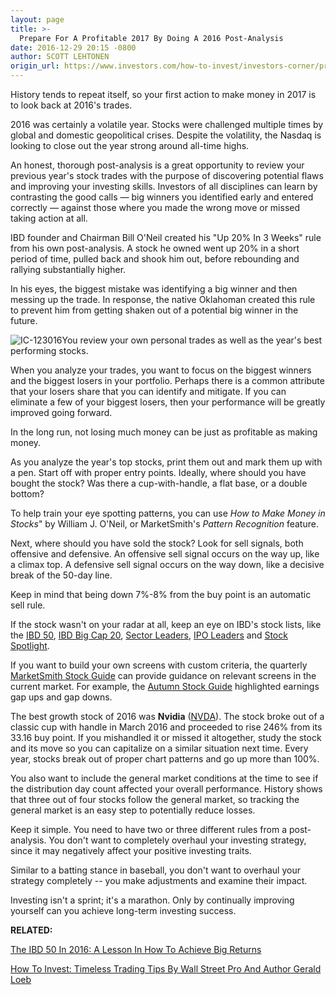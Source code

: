 ```yaml
---
layout: page
title: >-
  Prepare For A Profitable 2017 By Doing A 2016 Post-Analysis
date: 2016-12-29 20:15 -0800
author: SCOTT LEHTONEN
origin_url: https://www.investors.com/how-to-invest/investors-corner/prepare-for-a-profitable-2017-by-doing-a-2016-post-analysis
---
```





History tends to repeat itself, so your first action to make money in 2017 is to look back at 2016's trades.


2016 was certainly a volatile year. Stocks were challenged multiple times by global and domestic geopolitical crises. Despite the volatility, the Nasdaq is looking to close out the year strong around all-time highs.


An honest, thorough post-analysis is a great opportunity to review your previous year's stock trades with the purpose of discovering potential flaws and improving your investing skills. Investors of all disciplines can learn by contrasting the good calls — big winners you identified early and entered correctly — against those where you made the wrong move or missed taking action at all.


IBD founder and Chairman Bill O'Neil created his "Up 20% In 3 Weeks" rule from his own post-analysis. A stock he owned went up 20% in a short period of time, pulled back and shook him out, before rebounding and rallying substantially higher.


In his eyes, the biggest mistake was identifying a big winner and then messing up the trade. In response, the native Oklahoman created this rule to prevent him from getting shaken out of a potential big winner in the future.


![IC-123016](https://www.investors.com/wp-content/uploads/2016/12/IC-123016.jpg)You review your own personal trades as well as the year's best performing stocks.


When you analyze your trades, you want to focus on the biggest winners and the biggest losers in your portfolio. Perhaps there is a common attribute that your losers share that you can identify and mitigate. If you can eliminate a few of your biggest losers, then your performance will be greatly improved going forward.


In the long run, not losing much money can be just as profitable as making money.


As you analyze the year's top stocks, print them out and mark them up with a pen. Start off with proper entry points. Ideally, where should you have bought the stock? Was there a cup-with-handle, a flat base, or a double bottom?


To help train your eye spotting patterns, you can use *How to Make Money in Stocks*" by William J. O'Neil, or MarketSmith's *Pattern Recognition* feature.


Next, where should you have sold the stock? Look for sell signals, both offensive and defensive. An offensive sell signal occurs on the way up, like a climax top. A defensive sell signal occurs on the way down, like a decisive break of the 50-day line.


Keep in mind that being down 7%-8% from the buy point is an automatic sell rule.


If the stock wasn't on your radar at all, keep an eye on IBD's stock lists, like the [IBD 50](http://marketsmith.investors.com//Learn/StockGuide/Default.aspx), [IBD Big Cap 20](http://research.investors.com/stock-lists/big-cap-20/), [Sector Leaders](http://research.investors.com/stock-lists/sector-leaders), [IPO Leaders](http://research.investors.com/stock-lists/ipo-leaders/) and [Stock Spotlight](http://research.investors.com/stock-lists/stock-spotlight/).


If you want to build your own screens with custom criteria, the quarterly [MarketSmith Stock Guide](http://marketsmith.investors.com//Learn/StockGuide/Default.aspx) can provide guidance on relevant screens in the current market. For example, the [Autumn Stock Guide](http://marketsmith.investors.com/special/stockguide-autumn2016.pdf) highlighted earnings gap ups and gap downs.


 The best growth stock of 2016 was **Nvidia** ([NVDA](https://research.investors.com/quote.aspx?symbol=NVDA)). The stock broke out of a classic cup with handle in March 2016 and proceeded to rise 246% from its 33.16 buy point.
If you mishandled it or missed it altogether, study the stock and its move so you can capitalize on a similar situation next time. Every year, stocks break out of proper chart patterns and go up more than 100%.


You also want to include the general market conditions at the time to see if the distribution day count affected your overall performance. History shows that three out of four stocks follow the general market, so tracking the general market is an easy step to potentially reduce losses.


Keep it simple. You need to have two or three different rules from a post-analysis. You don't want to completely overhaul your investing strategy, since it may negatively affect your positive investing traits.


Similar to a batting stance in baseball, you don't want to overhaul your strategy completely -- you make adjustments and examine their impact.


Investing isn't a sprint; it's a marathon. Only by continually improving yourself can you achieve long-term investing success.


**RELATED:**


[The IBD 50 In 2016: A Lesson In How To Achieve Big Returns](https://www.investors.com/stock-lists/ibd-50/ibd-50-how-to-achieve-big-returns/)


[How To Invest: Timeless Trading Tips By Wall Street Pro And Author Gerald Loeb](https://www.investors.com/news/management/leaders-and-success/why-gerald-loebs-battle-for-investment-survival-rings-true-in-todays-markets/)




